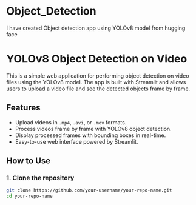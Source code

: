 # Object_Detection
I have created Object detection app using YOLOv8 model from hugging face

# YOLOv8 Object Detection on Video

This is a simple web application for performing object detection on video files using the YOLOv8 model. The app is built with Streamlit and allows users to upload a video file and see the detected objects frame by frame.

## Features

- Upload videos in `.mp4`, `.avi`, or `.mov` formats.
- Process videos frame by frame with YOLOv8 object detection.
- Display processed frames with bounding boxes in real-time.
- Easy-to-use web interface powered by Streamlit.

## How to Use

### 1. Clone the repository

```bash
git clone https://github.com/your-username/your-repo-name.git
cd your-repo-name
